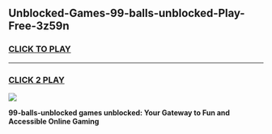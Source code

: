 
## Unblocked-Games-99-balls-unblocked-Play-Free-3z59n
<h3>
<a href="https://premium76.site?title=99-balls-unblocked&ref=10A">CLICK TO PLAY</a></h3>
<hr>

<h3>
<a href="https://premium76.site?title=99-balls-unblocked&ref=10A">CLICK 2 PLAY</a>
  
</h3>

<a href="https://premium76.site?title=99-balls-unblocked&ref=10A"><img src="https://clearcache.store/games.png"></a>


**99-balls-unblocked games unblocked: Your Gateway to Fun and Accessible Online Gaming**
